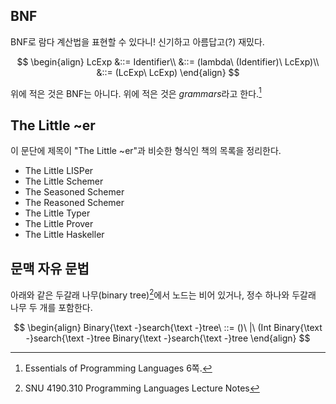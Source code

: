 ## BNF

BNF로 람다 계산법을 표현할 수 있다니! 신기하고 아름답고(?) 재밌다.

$$
\begin{align}
LcExp &::= Identifier\\
&::= (lambda\ (Identifier)\ LcExp)\\
&::= (LcExp\ LcExp)
\end{align}
$$

위에 적은 것은 BNF는 아니다. 위에 적은 것은 *grammars*라고 한다.[^1]

[^1]: Essentials of Programming Languages 6쪽.

## The Little ~er

이 문단에 제목이 "The Little ~er"과 비슷한 형식인 책의 목록을 정리한다.

* The Little LISPer
* The Little Schemer
* The Seasoned Schemer
* The Reasoned Schemer
* The Little Typer
* The Little Prover
* The Little Haskeller

## 문맥 자유 문법

아래와 같은 두갈래 나무(binary tree)[^2]에서 노드는 비어 있거나, 정수 하나와 두갈래 나무 두 개를 포함한다.

[^2]: SNU 4190.310 Programming Languages Lecture Notes

$$
\begin{align}
Binary{\text -}search{\text -}tree\ ::= ()\ |\ (Int Binary{\text -}search{\text -}tree Binary{\text -}search{\text -}tree
\end{align}
$$


